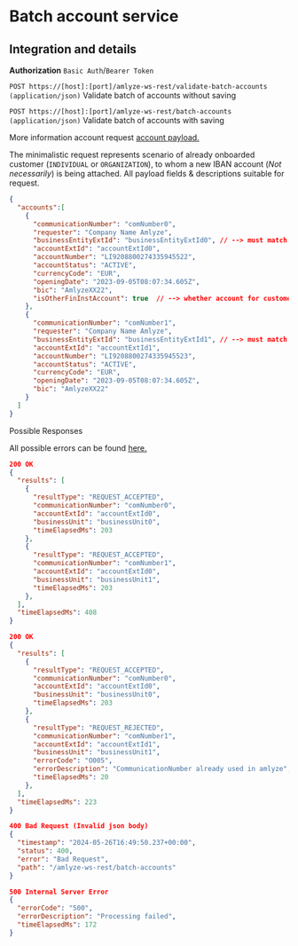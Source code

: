 # Batch account service

## Integration and details

<!-- Swagger Ui `GET https://[host]:[port]/swagger-ui/` (in progress) -->

**Authorization** `Basic Auth`/`Bearer Token`


`POST https://[host]:[port]/amlyze-ws-rest/validate-batch-accounts (application/json)` Validate batch of accounts without saving

`POST https://[host]:[port]/amlyze-ws-rest/batch-accounts (application/json)` Validate batch of accounts with saving

More information account request [account payload.](./fields.md)

The minimalistic request represents scenario of already onboarded customer (`INDIVIDUAL` or `ORGANIZATION`), to whom a new IBAN account (*Not necessarily*) is being attached. All payload fields & descriptions suitable for request.

```json lines
{
  "accounts":[
    {
      "communicationNumber": "comNumber0",
      "requester": "Company Name Amlyze",
      "businessEntityExtId": "businessEntityExtId0", // --> must match customer identification from /amlyze-ws-rest/customer "customerExtId"
      "accountExtId": "accountExtId0",
      "accountNumber": "LI9208800274335945522",
      "accountStatus": "ACTIVE",
      "currencyCode": "EUR",
      "openingDate": "2023-09-05T08:07:34.605Z",
      "bic": "AmlyzeXX22",
      "isOtherFinInstAccount": true  // --> whether account for customer's upcoming operations exists outside your company
    },
    {
      "communicationNumber": "comNumber1",
      "requester": "Company Name Amlyze",
      "businessEntityExtId": "businessEntityExtId1", // --> must match customer identification from /amlyze-ws-rest/customer "customerExtId"
      "accountExtId": "accountExtId1",
      "accountNumber": "LI9208800274335945523",
      "accountStatus": "ACTIVE",
      "currencyCode": "EUR",
      "openingDate": "2023-09-05T08:07:34.605Z",
      "bic": "AmlyzeXX22"
    }
  ]
}
```

Possible Responses

All possible errors can be found [<u>here.</u>](possibleErrors.md)

```json lines
200 OK
{
  "results": [
    {
      "resultType": "REQUEST_ACCEPTED",
      "communicationNumber": "comNumber0",
      "accountExtId": "accountExtId0",
      "businessUnit": "businessUnit0",
      "timeElapsedMs": 203
    },
    {
      "resultType": "REQUEST_ACCEPTED",
      "communicationNumber": "comNumber1",
      "accountExtId": "accountExtId0",
      "businessUnit": "businessUnit1",
      "timeElapsedMs": 203
    },
  ],
  "timeElapsedMs": 408
}

200 OK
{
  "results": [
    {
      "resultType": "REQUEST_ACCEPTED",
      "communicationNumber": "comNumber0",
      "accountExtId": "accountExtId0",
      "businessUnit": "businessUnit0",
      "timeElapsedMs": 203
    },
    {
      "resultType": "REQUEST_REJECTED",
      "communicationNumber": "comNumber1",
      "accountExtId": "accountExtId1",
      "businessUnit": "businessUnit1",
      "errorCode": "O005",
      "errorDescription": "CommunicationNumber already used in amlyze",
      "timeElapsedMs": 20
    },
  ],
  "timeElapsedMs": 223
}

400 Bad Request (Invalid json body)
{
  "timestamp": "2024-05-26T16:49:50.237+00:00",
  "status": 400,
  "error": "Bad Request",
  "path": "/amlyze-ws-rest/batch-accounts"
}

500 Internal Server Error
{
  "errorCode": "500",
  "errorDescription": "Processing failed",
  "timeElapsedMs": 172
}
```
